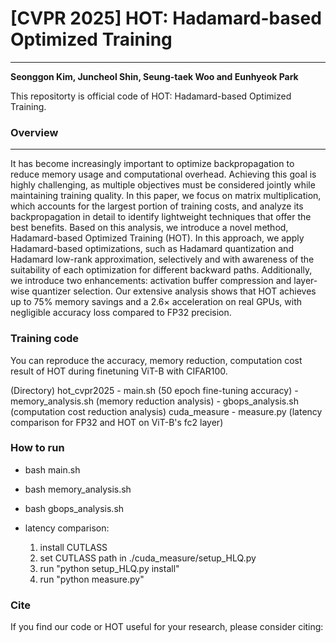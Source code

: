 # \[CVPR 2025\] HOT: Hadamard-based Optimized Training
---

**Seonggon Kim, Juncheol Shin, Seung-taek Woo and Eunhyeok Park**

This repositorty is official code of HOT: Hadamard-based Optimized Training.


### Overview
---
It has become increasingly important to optimize backpropagation to reduce memory usage and computational overhead. Achieving this goal is highly challenging, as multiple objectives must be considered jointly while maintaining training quality. In this paper, we focus on matrix multiplication, which accounts for the largest portion of training costs, and analyze its backpropagation in detail to identify lightweight techniques that offer the best benefits. Based on this analysis, we introduce a novel method, Hadamard-based Optimized Training (HOT). In this approach, we apply Hadamard-based optimizations, such as Hadamard quantization and Hadamard low-rank approximation, selectively and with awareness of the suitability of each optimization for different backward paths. Additionally, we introduce two enhancements: activation buffer compression and layer-wise quantizer selection. Our extensive analysis shows that HOT achieves up to 75\% memory savings and a 2.6$\times$ acceleration on real GPUs, with negligible accuracy loss compared to FP32 precision.


### Training code
You can reproduce the accuracy, memory reduction, computation cost result of HOT during finetuning ViT-B with CIFAR100.

(Directory)
hot_cvpr2025
    - main.sh (50 epoch fine-tuning accuracy)
    - memory_analysis.sh (memory reduction analysis)
    - gbops_analysis.sh (computation cost reduction analysis)
    cuda_measure
        - measure.py (latency comparison for FP32 and HOT on ViT-B's fc2 layer)

### How to run

- bash main.sh
- bash memory_analysis.sh
- bash gbops_analysis.sh

- latency comparison: 
    1. install CUTLASS
    2. set CUTLASS path in ./cuda_measure/setup_HLQ.py
    3. run "python setup_HLQ.py install"
    4. run "python measure.py"


### Cite
If you find our code or HOT useful for your research, please consider citing:
